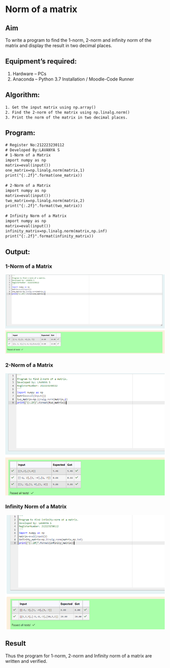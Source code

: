 # Norm of a matrix
## Aim
To write a program to find the 1-norm, 2-norm and infinity norm of the matrix and display the result in two decimal places.
## Equipment’s required:
1.	Hardware – PCs
2.	Anaconda – Python 3.7 Installation / Moodle-Code Runner
## Algorithm:
	1. Get the input matrix using np.array()   
    2. Find the 2-norm of the matrix using np.linalg.norm()
	3. Print the norm of the matrix in two decimal places.
## Program:
```
# Register No:212223230112
# Developed By:LAVANYA S
# 1-Norm of a Matrix
import numpy as np
matrix=eval(input())
one_matrix=np.linalg.norm(matrix,1)
print("{:.2f}".format(one_matrix))

# 2-Norm of a Matrix
import numpy as np
matrix=eval(input())
two_matrix=np.linalg.norm(matrix,2)
print("{:.2f}".format(two_matrix))

# Infinity Norm of a Matrix
import numpy as np
matrix=eval(input())
infinity_matrix=np.linalg.norm(matrix,np.inf)
print("{:.2f}".format(infinity_matrix))

```
## Output:
### 1-Norm of a Matrix
![alt text](image.png)
### 2-Norm of a Matrix
![alt text](image-1.png)

### Infinity Norm of a Matrix
![alt text](image-2.png)

## Result
Thus the program for 1-norm, 2-norm and Infinity norm of a matrix are written and verified.
